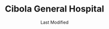 ---
layout: location-page
date: Last Modified
description: "Local COVID-19 testing is available at Cibola General Hospital in Grants, New Mexico, USA."
permalink: "locations/new-mexico/grants/cibola-general-hospital/"
tags:
  - locations
  - new-mexico
title: Cibola General Hospital
state: New Mexico
stateAbbr: NM
hood: Cibola
address: 1016 Roosevelt Ave
city: Grants
zip: 87020
mapUrl: "http://maps.apple.com/?q=Cibola+General+Hospital&address=1016+Roosevelt+Ave,Grants,New+Mexico,87020"
locationType: Walk-in
phone: 505-287-4446
website: www.cibolahospital.com
onlineBooking: undefined
closed: undefined
closedUpdate: April 14th, 2020
notes: "By appointment only. Requires phone screen."
days: Hours unknown
ctaMessage: Learn more
ctaUrl: "www.cibolahospital.com"
---